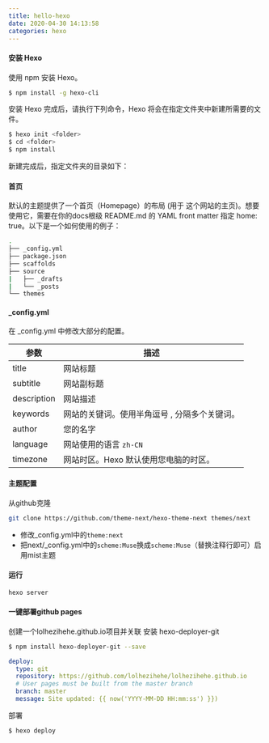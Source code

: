 ```yaml
---
title: hello-hexo
date: 2020-04-30 14:13:58
categories: hexo
---
```

#### 安装 Hexo
使用 npm 安装 Hexo。
```bash
$ npm install -g hexo-cli
```
安装 Hexo 完成后，请执行下列命令，Hexo 将会在指定文件夹中新建所需要的文件。
```bash
$ hexo init <folder>
$ cd <folder>
$ npm install
```
新建完成后，指定文件夹的目录如下：
#### 首页
默认的主题提供了一个首页（Homepage）的布局 (用于 这个网站的主页)。想要使用它，需要在你的docs根级 README.md 的 YAML front matter 指定 home: true。以下是一个如何使用的例子：
```bash
.
├── _config.yml
├── package.json
├── scaffolds
├── source
|   ├── _drafts
|   └── _posts
└── themes
```

#### _config.yml
在 _config.yml 中修改大部分的配置。

参数 | 描述
-----|---
title |	网站标题|
subtitle |	网站副标题|
description |	网站描述|
keywords |	网站的关键词。使用半角逗号 , 分隔多个关键词。|
author |	您的名字|
language |	网站使用的语言 `zh-CN`|
timezone|	网站时区。Hexo 默认使用您电脑的时区。|

#### 主题配置
从github克隆
```bash
git clone https://github.com/theme-next/hexo-theme-next themes/next
```
- 修改_config.yml中的`theme:next`
- 把next/_config.yml中的`scheme:Muse`换成`scheme:Muse`（替换注释行即可）启用mist主题


#### 运行
```bash
hexo server
```

#### 一键部署github pages
创建一个lolhezihehe.github.io项目并关联
安装 hexo-deployer-git
```bash
$ npm install hexo-deployer-git --save
```
```yml
deploy:
  type: git
  repository: https://github.com/lolhezihehe/lolhezihehe.github.io
  # User pages must be built from the master branch
  branch: master
  message: Site updated: {{ now('YYYY-MM-DD HH:mm:ss') }})
```
部署
```bash
$ hexo deploy
```
